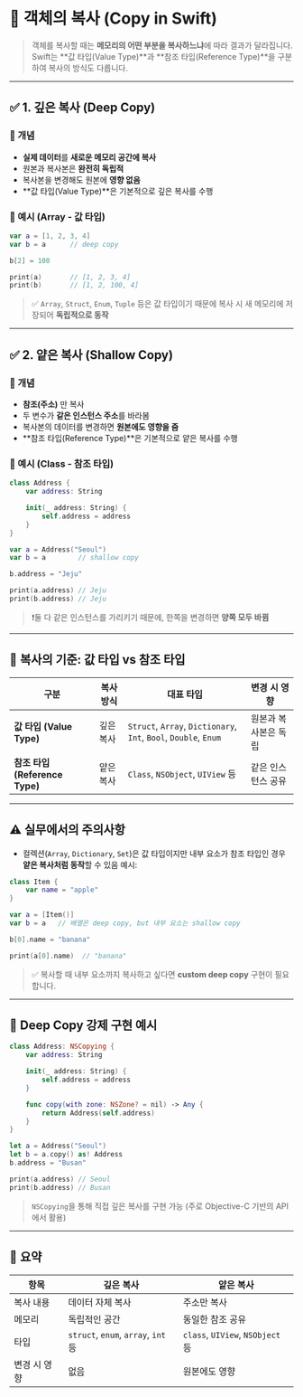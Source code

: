 # 🧬 객체의 복사 (Copy in Swift)

> 객체를 복사할 때는 **메모리의 어떤 부분을 복사하느냐**에 따라 결과가 달라집니다.
> Swift는 \*\*값 타입(Value Type)\*\*과 \*\*참조 타입(Reference Type)\*\*을 구분하여 복사의 방식도 다릅니다.

---

## ✅ 1. 깊은 복사 (Deep Copy)

### 🔹 개념

* **실제 데이터**를 **새로운 메모리 공간에 복사**
* 원본과 복사본은 **완전히 독립적**
* 복사본을 변경해도 원본에 **영향 없음**
* \*\*값 타입(Value Type)\*\*은 기본적으로 깊은 복사를 수행

### 🔸 예시 (Array - 값 타입)

```swift
var a = [1, 2, 3, 4]
var b = a      // deep copy

b[2] = 100

print(a)       // [1, 2, 3, 4]
print(b)       // [1, 2, 100, 4]
```

> ✅ `Array`, `Struct`, `Enum`, `Tuple` 등은 값 타입이기 때문에 복사 시 새 메모리에 저장되어 **독립적으로 동작**

---

## ✅ 2. 얕은 복사 (Shallow Copy)

### 🔹 개념

* **참조(주소)** 만 복사
* 두 변수가 **같은 인스턴스 주소**를 바라봄
* 복사본의 데이터를 변경하면 **원본에도 영향을 줌**
* \*\*참조 타입(Reference Type)\*\*은 기본적으로 얕은 복사를 수행

### 🔸 예시 (Class - 참조 타입)

```swift
class Address {
    var address: String

    init(_ address: String) {
        self.address = address
    }
}

var a = Address("Seoul")
var b = a        // shallow copy

b.address = "Jeju"

print(a.address) // Jeju
print(b.address) // Jeju
```

> ❗️둘 다 같은 인스턴스를 가리키기 때문에, 한쪽을 변경하면 **양쪽 모두 바뀜**

---

## 🧪 복사의 기준: 값 타입 vs 참조 타입

| 구분                         | 복사 방식 | 대표 타입                                                            | 변경 시 영향     |
| -------------------------- | ----- | ---------------------------------------------------------------- | ----------- |
| **값 타입 (Value Type)**      | 깊은 복사 | `Struct`, `Array`, `Dictionary`, `Int`, `Bool`, `Double`, `Enum` | 원본과 복사본은 독립 |
| **참조 타입 (Reference Type)** | 얕은 복사 | `Class`, `NSObject`, `UIView` 등                                  | 같은 인스턴스 공유  |

---

## ⚠️ 실무에서의 주의사항

* 컬렉션(`Array`, `Dictionary`, `Set`)은 값 타입이지만 내부 요소가 참조 타입인 경우 **얕은 복사처럼 동작**할 수 있음
  예시:

```swift
class Item {
    var name = "apple"
}

var a = [Item()]
var b = a   // 배열은 deep copy, but 내부 요소는 shallow copy

b[0].name = "banana"

print(a[0].name)  // "banana"
```

> ✅ 복사할 때 내부 요소까지 복사하고 싶다면 **custom deep copy** 구현이 필요합니다.

---

## 🔄 Deep Copy 강제 구현 예시

```swift
class Address: NSCopying {
    var address: String

    init(_ address: String) {
        self.address = address
    }

    func copy(with zone: NSZone? = nil) -> Any {
        return Address(self.address)
    }
}

let a = Address("Seoul")
let b = a.copy() as! Address
b.address = "Busan"

print(a.address) // Seoul
print(b.address) // Busan
```

> `NSCopying`을 통해 직접 깊은 복사를 구현 가능 (주로 Objective-C 기반의 API에서 활용)

---

## 📌 요약

| 항목      | 깊은 복사                              | 얕은 복사                           |
| ------- | ---------------------------------- | ------------------------------- |
| 복사 내용   | 데이터 자체 복사                          | 주소만 복사                          |
| 메모리     | 독립적인 공간                            | 동일한 참조 공유                       |
| 타입      | `struct`, `enum`, `array`, `int` 등 | `class`, `UIView`, `NSObject` 등 |
| 변경 시 영향 | 없음                                 | 원본에도 영향                         |
